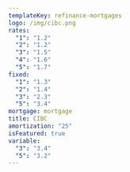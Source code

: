 ```yaml
---
templateKey: refinance-mortgages
logo: /img/cibc.png
rates:
  "1": "1.2"
  "2": "1.2"
  "3": "1.5"
  "4": "1.6"
  "5": "1.7"
fixed:
  "1": "1.3"
  "2": "1.4"
  "3": "2.3"
  "5": "3.4"
mortgage: mortgage
title: CIBC
amortization: "25"
isFeatured: true
variable:
  "3": "3.4"
  "5": "3.2"
---
```

